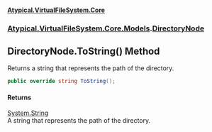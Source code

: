 #### [Atypical.VirtualFileSystem.Core](Atypical.VirtualFileSystem.Core.md 'Atypical.VirtualFileSystem.Core')
### [Atypical.VirtualFileSystem.Core.Models](Atypical.VirtualFileSystem.Core.Models.md 'Atypical.VirtualFileSystem.Core.Models').[DirectoryNode](Atypical.VirtualFileSystem.Core.Models.DirectoryNode.md 'Atypical.VirtualFileSystem.Core.Models.DirectoryNode')

## DirectoryNode.ToString() Method

Returns a string that represents the path of the directory.

```csharp
public override string ToString();
```

#### Returns
[System.String](https://docs.microsoft.com/en-us/dotnet/api/System.String 'System.String')  
A string that represents the path of the directory.
